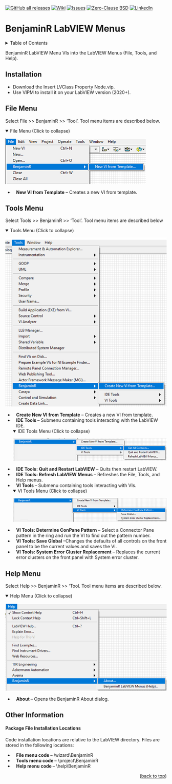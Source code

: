 <div id="top"></div>

[![GitHub all releases][release-shield]][release-url]
[![Wiki][wiki-shield]][wiki-url]
[![Issues][issues-shield]][issues-url]
[![Zero-Clause BSD][license-shield]][license-url]
[![LinkedIn][linkedin-shield]][linkedin-url]

# BenjaminR LabVIEW Menus

<!-- TABLE OF CONTENTS -->
<details>
  <summary>Table of Contents</summary>
  <ol>
    <li>
      <a href="#labview-menus">BenjaminR LabVIEW Menus</a>
      <ul>
				<li><a href="#installation">Installation Instructions</a></li>
      </ul>
    </li>
    <li>
      <a href="#file-menu">File Menu</a>
    </li>
    <li>
      <a href="#tools-menu">Tools Menu</a>
    </li>
    <li>
      <a href="#help-menu">Help Menu</a>
    </li>
    <li>
      <a href="#other-information">Other Information</a>
    </li>
  </ol>
</details>

BenjaminR LabVIEW Menu VIs into the LabVIEW Menus (File, Tools, and Help).

## Installation
- Download the Insert LVClass Property Node.vip.
- Use VIPM to install it on your LabVIEW version (2020+).
		
## File Menu
<p>Select File &gt;&gt; BenjaminR &gt;&gt; &lsquo;Tool&rsquo;. Tool menu items are described below.</p>
<details open>
  <summary>File Menu (Click to collapse)</summary>
  <p><img src="src/help/BenjaminR/img/fileMenu.png" alt="" /></p>
</details>
<ul>
  <li style="padding-left: 10px;"><strong>New VI from Template</strong>&nbsp;&ndash; Creates a new VI from template.</li>
</ul>

## Tools Menu
<p>Select Tools &gt;&gt; BenjaminR &gt;&gt; &lsquo;Tool&rsquo;. Tool menu items are described below</p>
<details open>
  <summary>Tools Menu (Click to collapse)</summary>
  <p><img src="src/help/BenjaminR/img/toolsMenu.png" alt="" /></p>
</details>
<ul>
  <li style="padding-left: 10px;"><strong>Create New VI from Template</strong>&nbsp;&ndash; Creates a new VI from template.</li>
  <li style="padding-left: 10px;"><strong>IDE Tools&nbsp;</strong>&ndash; Submenu containing tools interacting with the LabVIEW IDE.</li>
  <details open>
    <summary>IDE Tools Menu (Click to collapse)</summary>
    <p><img src="src/help/BenjaminR/img/ideToolMenu.png" alt="" /></p>
  </details>
  <li style="padding-left: 10px;"><strong>IDE Tools: Quit and Restart LabVIEW</strong>&nbsp;&ndash; Quits then restart LabVIEW.</li>
  <li style="padding-left: 10px;"><strong>IDE Tools: Refresh LabVIEW Menus</strong>&nbsp;&ndash; Refreshes the File, Tools, and Help menus.</li>
  <li style="padding-left: 10px;"><strong>VI Tools&nbsp;</strong>&ndash; Submenu containing tools interacting with VIs.</li>
  <details open>
    <summary>VI Tools Menu (Click to collapse)</summary>
    <p><img src="src/help/BenjaminR/img/viToolMenu.png" alt="" /></p>
  </details>
  <li style="padding-left: 10px;"><strong>VI Tools: Determine ConPane Pattern</strong>&nbsp;&ndash; Select a Connector Pane pattern in the ring and run the VI to find out the pattern number.</li>
  <li style="padding-left: 10px;"><strong>VI Tools: Save Global</strong>&nbsp;&ndash;Changes the defaults of all controls on the front panel to be the current values and saves the VI.</li>
  <li style="padding-left: 10px;"><strong>VI Tools: System Error Cluster Replacement</strong>&nbsp;&ndash; Replaces the current error clusters on the front panel with System error cluster.</li>
</ul>

## Help Menu
<p>Select Help &gt;&gt; BenjaminR &gt;&gt; &lsquo;Tool. Tool menu items are described below.</p>
<details open>
  <summary>Help Menu (Click to collapse)</summary>
  <p><img src="src/help/BenjaminR/img/helpMenu.png" alt="" /></p>
</details>
<ul>
  <li style="padding-left: 10px;"><strong>About&nbsp;</strong>&ndash; Opens the BenjaminR About dialog.</li>
</ul>
		
## Other Information
#### Package File Installation Locations
<p>Code installation locations are relative to the LabVIEW directory. Files are stored in the following locations:</p>
<ul>
  <li style="padding-left: 10px;"><strong>File menu code&nbsp;</strong>&ndash; \wizard\BenjaminR</li>
  <li style="padding-left: 10px;"><strong>Tools menu code&nbsp;</strong>&ndash; \project\BenjaminR</li>
  <li style="padding-left: 10px;"><strong>Help menu code&nbsp;</strong>&ndash; \help\BenjaminR</li>
</ul>

<p align="right">(<a href="#top">back to top</a>)</p>

<!-- MARKDOWN LINKS & IMAGES -->
<!-- https://www.markdownguide.org/basic-syntax/#reference-style-links -->
[release-shield]: https://img.shields.io/github/v/release/BenjaminRLabVIEWExtensions/dev-tool-menu?color=orange&logo=labview&style=for-the-badge
[release-url]: https://github.com/BenjaminRLabVIEWExtensions/dev-tool-menu/releases/tag/1.1.0
[wiki-shield]: https://img.shields.io/github/discussions/BenjaminRLabVIEWExtensions/dev-tool-menu?style=for-the-badge
[wiki-url]: https://github.com/BenjaminRLabVIEWExtensions/dev-tool-menu/wiki
[issues-shield]: https://img.shields.io/github/issues/BenjaminRLabVIEWExtensions/dev-tool-menu?style=for-the-badge
[issues-url]: https://github.com/BenjaminRLabVIEWExtensions/dev-tool-menu/issues
[license-shield]: https://img.shields.io/badge/LICENSE-Zero--Clause%20BSD-green?style=for-the-badge
[license-url]: https://github.com/BenjaminRLabVIEWExtensions/dev-tool-menu/blob/main/LICENSE
[linkedin-shield]: https://img.shields.io/badge/-LinkedIn-black.svg?style=for-the-badge&logo=linkedin&colorB=555
[linkedin-url]: https://www.linkedin.com/in/benjaminrouffet/
